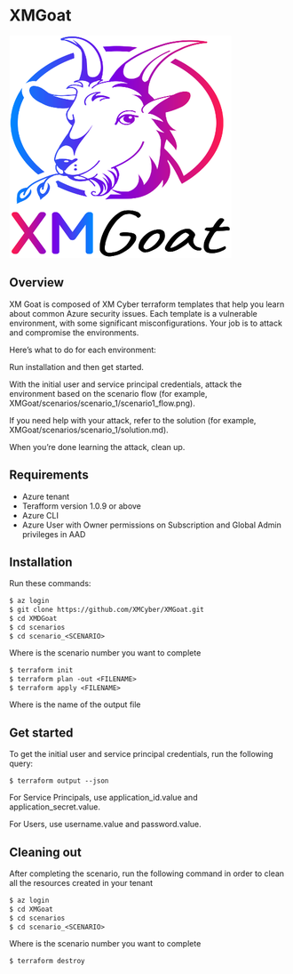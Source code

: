 # XMGoat 
<img src="https://github.com/XMCyber/XMGoat/blob/main/xmgoat.png" width="400" height="400">

## Overview
XM Goat is composed of XM Cyber terraform templates that help you learn about common Azure security issues. Each template is a vulnerable environment, with some significant misconfigurations. Your job is to attack and compromise the environments.

Here’s what to do for each environment:

Run installation and then get started.

With the initial user and service principal credentials, attack the environment based on the scenario flow (for example, XMGoat/scenarios/scenario_1/scenario1_flow.png).

If you need help with your attack, refer to the solution (for example, XMGoat/scenarios/scenario_1/solution.md).

When you’re done learning the attack, clean up.

## Requirements
* Azure tenant
* Terafform version 1.0.9 or above
* Azure CLI
* Azure User with Owner permissions on Subscription and Global Admin privileges in AAD

## Installation
Run these commands:
```
$ az login
$ git clone https://github.com/XMCyber/XMGoat.git
$ cd XMDGoat
$ cd scenarios
$ cd scenario_<SCENARIO>
```
Where <SCENARIO> is the scenario number you want to complete
```
$ terraform init
$ terraform plan -out <FILENAME>
$ terraform apply <FILENAME>
```
Where <FILENAME> is the name of the output file

## Get started
To get the initial user and service principal credentials, run the following query:
```
$ terraform output --json
```
For Service Principals, use application_id.value and application_secret.value.

For Users, use username.value and password.value.

## Cleaning out
After completing the scenario, run the following command in order to clean all the resources created in your tenant
```
$ az login
$ cd XMGoat
$ cd scenarios
$ cd scenario_<SCENARIO>
```
Where <SCENARIO> is the scenario number you want to complete
```
$ terraform destroy
```
